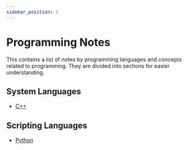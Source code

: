 ```yaml
---
sidebar_position: 1
---
```

# Programming Notes

This contains a list of notes by programming languages and concepts related to programming. They are divided into sections for easier understanding. 

## System Languages
* [C++](C++/Intro.md)

## Scripting Languages
* [Python](Python/Intro.md)